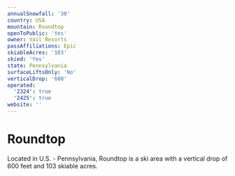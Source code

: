 ```yaml
---
annualSnowfall: '30'
country: USA
mountain: Roundtop
openToPublic: 'Yes'
owner: Vail Resorts
passAffiliations: Epic
skiableAcres: '103'
skied: 'Yes'
state: Pennsylvania
surfaceLiftsOnly: 'No'
verticalDrop: '600'
operated:
  '2324': true
  '2425': true
website: ''
---
```



# Roundtop

Located in U.S. - Pennsylvania, Roundtop is a ski area with a vertical drop of 600 feet and 103 skiable acres.

